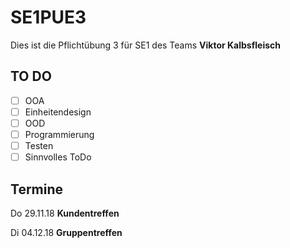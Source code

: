 # SE1PUE3
Dies ist die Pflichtübung 3 für SE1 des Teams __Viktor Kalbsfleisch__

## TO DO
 - [ ] OOA
 - [ ] Einheitendesign
 - [ ] OOD
 - [ ] Programmierung
 - [ ] Testen
 - [ ] Sinnvolles ToDo

## Termine
Do 29.11.18 __Kundentreffen__

Di 04.12.18 __Gruppentreffen__
